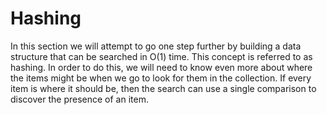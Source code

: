 # Hashing
In this section we will attempt to go one step further by building a data structure that can be searched in O(1) time. This concept is referred to as hashing.  In order to do this, we will need to know even more about where the items might be when we go to look for them in the collection. If every item is where it should be, then the search can use a single comparison to discover the presence of an item. 

